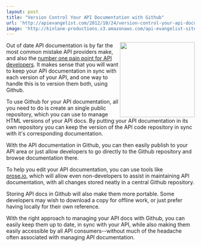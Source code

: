 ```yaml
---
layout: post
title: "Version Control Your API Documentation with Github"
url: 'http://apievangelist.com/2012/10/24/version-control-your-api-documentation-with-github/'
image: 'http://kinlane-productions.s3.amazonaws.com/api-evangelist-site/blog/github-logo-text-horizontal.png'
---
```


[<img class="c1" src="https://s3.amazonaws.com/kinlane-productions/api-evangelist/github/github-logo.png" alt="" width="200" align="right" />][1]

Out of date API documentation is by far the most common mistake API providers make, and also the [number one pain point for API developers][2]. It makes sense that you will want to keep your API documentation in sync with each version of your API, and one way to handle this is to version them both, using Github.

To use Github for your API documentation, all you need to do is create an single public repository, which you can use to manage HTML versions of your API docs. By putting your API documentation in its own repository you can keep the version of the API code repository in sync with it's corresponding documentation.

With the API documentation in Github, you can then easily publish to your API area or just allow developers to go directly to the Github repository and browse documentation there.

To help you edit your API documentation, you can use tools like [prose.io][3], which will allow even non-developers to assist in maintaining API documentation, with all changes stored neatly in a central Github repository.

Storing API docs in Github will also make them more portable. Some developers may wish to download a copy for offline work, or just prefer having locally for their own reference.

With the right approach to managing your API docs with Github, you can easily keep them up to date, in sync with your API, while also making them easily accessible by all API consumers--without much of the headache often associated with managing API documentation.

   [1]: https://github.com/ (Github)
   [2]: http://blog.programmableweb.com/2010/08/12/web-api-documentation-best-practices/
   [3]: http://prose.io/
